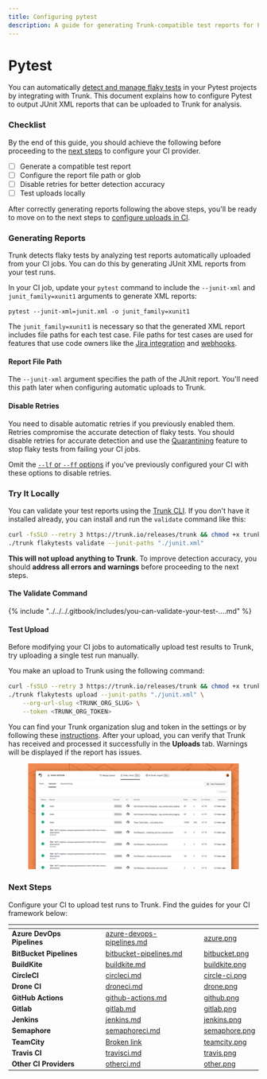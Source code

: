 ```yaml
---
title: Configuring pytest
description: A guide for generating Trunk-compatible test reports for Pytest
---
```


# Pytest

You can automatically [detect and manage flaky tests](../../detection.md) in your Pytest projects by integrating with Trunk. This document explains how to configure Pytest to output JUnit XML reports that can be uploaded to Trunk for analysis.

### Checklist

By the end of this guide, you should achieve the following before proceeding to the [next steps](pytest.md#next-step) to configure your CI provider.

* [ ] Generate a compatible test report
* [ ] Configure the report file path or glob
* [ ] Disable retries for better detection accuracy
* [ ] Test uploads locally

After correctly generating reports following the above steps, you'll be ready to move on to the next steps to [configure uploads in CI](../ci-providers/).

### Generating Reports

Trunk detects flaky tests by analyzing test reports automatically uploaded from your CI jobs. You can do this by generating JUnit XML reports from your test runs.

In your CI job, update your `pytest` command to include the `--junit-xml` and `junit_family=xunit1` arguments to generate XML reports:

```shell
pytest --junit-xml=junit.xml -o junit_family=xunit1
```

The `junit_family=xunit1` is necessary so that the generated XML report includes file paths for each test case. File paths for test cases are used for features that use code owners like the [Jira integration](../../ticketing-integrations/jira-integration.md) and [webhooks](../../webhooks/).

#### Report File Path

The `--junit-xml` argument specifies the path of the JUnit report. You'll need this path later when configuring automatic uploads to Trunk.

#### Disable Retries

You need to disable automatic retries if you previously enabled them. Retries compromise the accurate detection of flaky tests. You should disable retries for accurate detection and use the [Quarantining](../../quarantining.md) feature to stop flaky tests from failing your CI jobs.

Omit the [ `--lf` or `--ff` options](https://docs.pytest.org/en/stable/how-to/cache.html) if you've previously configured your CI with these options to disable retries.

### Try It Locally

You can validate your test reports using the [Trunk CLI](../../uploader.md). If you don't have it installed already, you can install and run the `validate` command like this:

```sh
curl -fsSLO --retry 3 https://trunk.io/releases/trunk && chmod +x trunk
./trunk flakytests validate --junit-paths "./junit.xml"
```

**This will not upload anything to Trunk**. To improve detection accuracy, you should **address all errors and warnings** before proceeding to the next steps.

#### **The Validate Command**

{% include "../../../.gitbook/includes/you-can-validate-your-test-....md" %}

#### Test Upload

Before modifying your CI jobs to automatically upload test results to Trunk, try uploading a single test run manually.

You make an upload to Trunk using the following command:

```sh
curl -fsSLO --retry 3 https://trunk.io/releases/trunk && chmod +x trunk
./trunk flakytests upload --junit-paths "./junit.xml" \
    --org-url-slug <TRUNK_ORG_SLUG> \
    --token <TRUNK_ORG_TOKEN>
```

You can find your Trunk organization slug and token in the settings or by following these [instructions](https://docs.trunk.io/flaky-tests/get-started/ci-providers/otherci#id-1.-store-a-trunk_token-secret-in-your-ci-system). After your upload, you can verify that Trunk has received and processed it successfully in the **Uploads** tab. Warnings will be displayed if the report has issues.

<figure><picture><source srcset="../../../.gitbook/assets/data-uploads-dark.png" media="(prefers-color-scheme: dark)"><img src="../../../.gitbook/assets/data-uploads-light.png" alt=""></picture><figcaption></figcaption></figure>

### Next Steps

Configure your CI to upload test runs to Trunk. Find the guides for your CI framework below:

<table data-view="cards" data-full-width="false"><thead><tr><th></th><th data-hidden></th><th data-hidden data-card-target data-type="content-ref"></th><th data-hidden data-card-cover data-type="files"></th></tr></thead><tbody><tr><td><strong>Azure DevOps Pipelines</strong></td><td></td><td><a href="../ci-providers/azure-devops-pipelines.md">azure-devops-pipelines.md</a></td><td><a href="../../../.gitbook/assets/azure.png">azure.png</a></td></tr><tr><td><strong>BitBucket Pipelines</strong></td><td></td><td><a href="../ci-providers/bitbucket-pipelines.md">bitbucket-pipelines.md</a></td><td><a href="../../../.gitbook/assets/bitbucket.png">bitbucket.png</a></td></tr><tr><td><strong>BuildKite</strong></td><td></td><td><a href="../ci-providers/buildkite.md">buildkite.md</a></td><td><a href="../../../.gitbook/assets/buildkite.png">buildkite.png</a></td></tr><tr><td><strong>CircleCI</strong></td><td></td><td><a href="../ci-providers/circleci.md">circleci.md</a></td><td><a href="../../../.gitbook/assets/circle-ci.png">circle-ci.png</a></td></tr><tr><td><strong>Drone CI</strong></td><td></td><td><a href="../ci-providers/droneci.md">droneci.md</a></td><td><a href="../../../.gitbook/assets/drone.png">drone.png</a></td></tr><tr><td><strong>GitHub Actions</strong></td><td></td><td><a href="../ci-providers/github-actions.md">github-actions.md</a></td><td><a href="../../../.gitbook/assets/github.png">github.png</a></td></tr><tr><td><strong>Gitlab</strong></td><td></td><td><a href="../ci-providers/gitlab.md">gitlab.md</a></td><td><a href="../../../.gitbook/assets/gitlab.png">gitlab.png</a></td></tr><tr><td><strong>Jenkins</strong></td><td></td><td><a href="../ci-providers/jenkins.md">jenkins.md</a></td><td><a href="../../../.gitbook/assets/jenkins.png">jenkins.png</a></td></tr><tr><td><strong>Semaphore</strong></td><td></td><td><a href="../ci-providers/semaphoreci.md">semaphoreci.md</a></td><td><a href="../../../.gitbook/assets/semaphore.png">semaphore.png</a></td></tr><tr><td><strong>TeamCity</strong></td><td></td><td><a href="broken-reference">Broken link</a></td><td><a href="../../../.gitbook/assets/teamcity.png">teamcity.png</a></td></tr><tr><td><strong>Travis CI</strong></td><td></td><td><a href="../ci-providers/travisci.md">travisci.md</a></td><td><a href="../../../.gitbook/assets/travis.png">travis.png</a></td></tr><tr><td><strong>Other CI Providers</strong></td><td></td><td><a href="../ci-providers/otherci.md">otherci.md</a></td><td><a href="../../../.gitbook/assets/other.png">other.png</a></td></tr></tbody></table>


